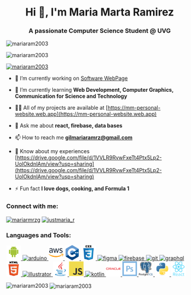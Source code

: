 <h1 align="center">Hi 👋, I'm Maria Marta Ramirez</h1>
<h3 align="center">A passionate Computer Science Student @ UVG</h3> <img src="https://res.cloudinary.com/webuvg/image/upload/f_auto,q_auto,w_164,c_scale,fl_lossy,dpr_2.63/f_auto,q_auto,fl_lossy,c_scale,w_200/v1641327930/WEB/Nosotros/Imagen%20Institucional/Logotipo%20UVG/Logotipo%20UVG/Logo-UVG-cuadrado.jpg" alt="mariaram2003" height="30" width="40"/>

<p align="left"> <img src="https://komarev.com/ghpvc/?username=mariaram2003&label=Profile%20views&color=da0b0b&style=flat" alt="mariaram2003" /> </p>

<p align="left"> <a href="https://github.com/ryo-ma/github-profile-trophy"><img src="https://github-profile-trophy.vercel.app/?username=mariaram2003" alt="mariaram2003" /></a> </p>

- 🔭 I’m currently working on [Software WebPage](https://gruposli-gt.web.app)

- 🌱 I’m currently learning **Web Development, Computer Graphics, Communication for Science and Technology**

- 👨‍💻 All of my projects are available at [https://mm-personal-website.web.app](https://mm-personal-website.web.app)

- 💬 Ask me about **react, firebase, data bases**

- 📫 How to reach me **gilmariaramrz@gmail.com**

- 📄 Know about my experiences [https://drive.google.com/file/d/1VVLR9RvwFxeTt4Ptx5Lp2-UolOkdnlAm/view?usp=sharing](https://drive.google.com/file/d/1VVLR9RvwFxeTt4Ptx5Lp2-UolOkdnlAm/view?usp=sharing)

- ⚡ Fun fact **I love dogs, cooking, and Formula 1**

<h3 align="left">Connect with me:</h3>
<p align="left">
<a href="https://linkedin.com/in/mariarmrzg" target="blank"><img align="center" src="https://raw.githubusercontent.com/rahuldkjain/github-profile-readme-generator/master/src/images/icons/Social/linked-in-alt.svg" alt="mariarmrzg" height="30" width="40" /></a>
<a href="https://instagram.com/justmaria_r" target="blank"><img align="center" src="https://raw.githubusercontent.com/rahuldkjain/github-profile-readme-generator/master/src/images/icons/Social/instagram.svg" alt="justmaria_r" height="30" width="40" /></a>
</p>

<h3 align="left">Languages and Tools:</h3>
<p align="left"> <a href="https://developer.android.com" target="_blank" rel="noreferrer"> <img src="https://raw.githubusercontent.com/devicons/devicon/master/icons/android/android-original-wordmark.svg" alt="android" width="40" height="40"/> </a> <a href="https://www.arduino.cc/" target="_blank" rel="noreferrer"> <img src="https://cdn.worldvectorlogo.com/logos/arduino-1.svg" alt="arduino" width="40" height="40"/> </a> <a href="https://aws.amazon.com" target="_blank" rel="noreferrer"> <img src="https://raw.githubusercontent.com/devicons/devicon/master/icons/amazonwebservices/amazonwebservices-original-wordmark.svg" alt="aws" width="40" height="40"/> </a> <a href="https://www.w3schools.com/cpp/" target="_blank" rel="noreferrer"> <img src="https://raw.githubusercontent.com/devicons/devicon/master/icons/cplusplus/cplusplus-original.svg" alt="cplusplus" width="40" height="40"/> </a> <a href="https://www.w3schools.com/css/" target="_blank" rel="noreferrer"> <img src="https://raw.githubusercontent.com/devicons/devicon/master/icons/css3/css3-original-wordmark.svg" alt="css3" width="40" height="40"/> </a> <a href="https://www.figma.com/" target="_blank" rel="noreferrer"> <img src="https://www.vectorlogo.zone/logos/figma/figma-icon.svg" alt="figma" width="40" height="40"/> </a> <a href="https://firebase.google.com/" target="_blank" rel="noreferrer"> <img src="https://www.vectorlogo.zone/logos/firebase/firebase-icon.svg" alt="firebase" width="40" height="40"/> </a> <a href="https://git-scm.com/" target="_blank" rel="noreferrer"> <img src="https://www.vectorlogo.zone/logos/git-scm/git-scm-icon.svg" alt="git" width="40" height="40"/> </a> <a href="https://graphql.org" target="_blank" rel="noreferrer"> <img src="https://www.vectorlogo.zone/logos/graphql/graphql-icon.svg" alt="graphql" width="40" height="40"/> </a> <a href="https://www.w3.org/html/" target="_blank" rel="noreferrer"> <img src="https://raw.githubusercontent.com/devicons/devicon/master/icons/html5/html5-original-wordmark.svg" alt="html5" width="40" height="40"/> </a> <a href="https://www.adobe.com/in/products/illustrator.html" target="_blank" rel="noreferrer"> <img src="https://www.vectorlogo.zone/logos/adobe_illustrator/adobe_illustrator-icon.svg" alt="illustrator" width="40" height="40"/> </a> <a href="https://www.java.com" target="_blank" rel="noreferrer"> <img src="https://raw.githubusercontent.com/devicons/devicon/master/icons/java/java-original.svg" alt="java" width="40" height="40"/> </a> <a href="https://developer.mozilla.org/en-US/docs/Web/JavaScript" target="_blank" rel="noreferrer"> <img src="https://raw.githubusercontent.com/devicons/devicon/master/icons/javascript/javascript-original.svg" alt="javascript" width="40" height="40"/> </a> <a href="https://kotlinlang.org" target="_blank" rel="noreferrer"> <img src="https://www.vectorlogo.zone/logos/kotlinlang/kotlinlang-icon.svg" alt="kotlin" width="40" height="40"/> </a> <a href="https://www.oracle.com/" target="_blank" rel="noreferrer"> <img src="https://raw.githubusercontent.com/devicons/devicon/master/icons/oracle/oracle-original.svg" alt="oracle" width="40" height="40"/> </a> <a href="https://www.photoshop.com/en" target="_blank" rel="noreferrer"> <img src="https://raw.githubusercontent.com/devicons/devicon/master/icons/photoshop/photoshop-line.svg" alt="photoshop" width="40" height="40"/> </a> <a href="https://www.postgresql.org" target="_blank" rel="noreferrer"> <img src="https://raw.githubusercontent.com/devicons/devicon/master/icons/postgresql/postgresql-original-wordmark.svg" alt="postgresql" width="40" height="40"/> </a> <a href="https://www.python.org" target="_blank" rel="noreferrer"> <img src="https://raw.githubusercontent.com/devicons/devicon/master/icons/python/python-original.svg" alt="python" width="40" height="40"/> </a> <a href="https://reactjs.org/" target="_blank" rel="noreferrer"> <img src="https://raw.githubusercontent.com/devicons/devicon/master/icons/react/react-original-wordmark.svg" alt="react" width="40" height="40"/> </a> </p>

<p><img align="left" src="https://github-readme-stats.vercel.app/api/top-langs?username=mariaram2003&show_icons=true&theme=synthwave&locale=en&layout=compact" alt="mariaram2003" /></p>

<p>&nbsp;<img align="center" src="https://github-readme-stats.vercel.app/api?username=mariaram2003&show_icons=true&theme=synthwave&locale=en" alt="mariaram2003" /></p>
